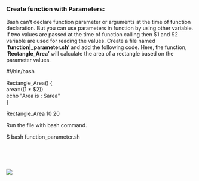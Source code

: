 ### Create function with Parameters:

Bash can’t declare function parameter or arguments at the time of function declaration. But you can use parameters in function by using other variable. If two values are passed at the time of function calling then $1 and $2 variable are used for reading the values. Create a file named ‘**function|\_parameter.sh**’ and add the following code. Here, the function, ‘**Rectangle\_Area’** will calculate the area of a rectangle based on the parameter values.

#!/bin/bash  
  
Rectangle\_Area() {  
area\=$(($1 \* $2))  
echo "Area is : $area"  
}  
  
Rectangle\_Area 10 20

Run the file with bash command.

$ bash function\_parameter.sh

![](data:image/svg+xml,%3Csvg%20xmlns='http://www.w3.org/2000/svg'%20viewBox='0%200%20735%2072'%3E%3C/svg%3E)

![](https://linuxhint.com/wp-content/uploads/2018/07/h20.png)

